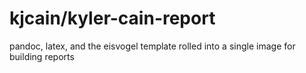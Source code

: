 # kjcain/kyler-cain-report

pandoc, latex, and the eisvogel template rolled into a single image for building reports
